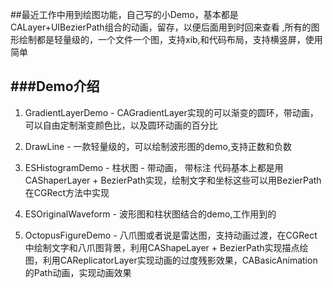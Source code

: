 ##最近工作中用到绘图功能，自己写的小Demo，基本都是CALayer+UIBezierPath组合的动画，留存，以便后面用到时回来查看 ,所有的图形绘制都是轻量级的，一个文件一个图，支持xib,和代码布局，支持横竖屏，使用简单

###Demo介绍
---
1. GradientLayerDemo  - CAGradientLayer实现的可以渐变的圆环，带动画，可以自由定制渐变颜色比，以及圆环动画的百分比

2. DrawLine - 一款轻量级的，可以绘制波形图的demo,支持正数和负数

3. ESHistogramDemo - 柱状图 - 带动画， 带标注 代码基本上都是用CAShaperLayer + BezierPath实现，绘制文字和坐标这些可以用BezierPath在CGRect方法中实现

4. ESOriginalWaveform - 波形图和柱状图结合的demo,工作用到的

5. OctopusFigureDemo - 八爪图或者说是雷达图，支持动画过渡，在CGRect中绘制文字和八爪图背景，利用CAShapeLayer + BezierPath实现描点绘图，利用CAReplicatorLayer实现动画的过度残影效果，CABasicAnimation的Path动画，实现动画效果